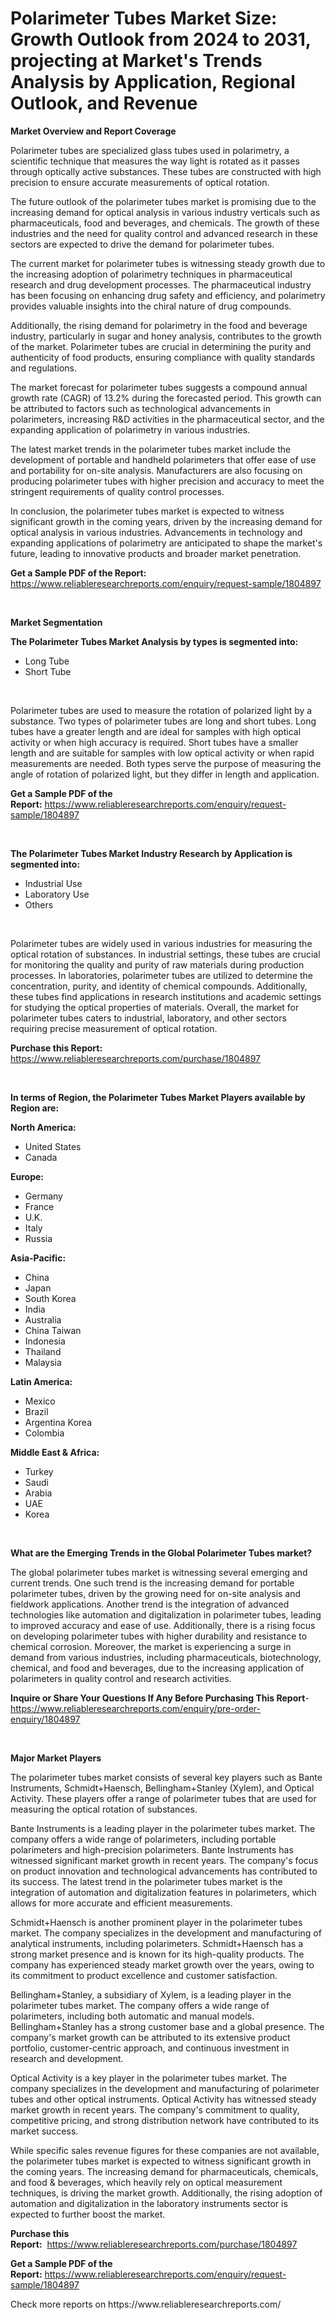 <p><h1>Polarimeter Tubes Market Size: Growth Outlook from 2024 to 2031, projecting at Market's Trends Analysis by Application, Regional Outlook, and Revenue</h1></p><p><strong>Market Overview and Report Coverage</strong></p>
<p><p>Polarimeter tubes are specialized glass tubes used in polarimetry, a scientific technique that measures the way light is rotated as it passes through optically active substances. These tubes are constructed with high precision to ensure accurate measurements of optical rotation.</p><p>The future outlook of the polarimeter tubes market is promising due to the increasing demand for optical analysis in various industry verticals such as pharmaceuticals, food and beverages, and chemicals. The growth of these industries and the need for quality control and advanced research in these sectors are expected to drive the demand for polarimeter tubes.</p><p>The current market for polarimeter tubes is witnessing steady growth due to the increasing adoption of polarimetry techniques in pharmaceutical research and drug development processes. The pharmaceutical industry has been focusing on enhancing drug safety and efficiency, and polarimetry provides valuable insights into the chiral nature of drug compounds.</p><p>Additionally, the rising demand for polarimetry in the food and beverage industry, particularly in sugar and honey analysis, contributes to the growth of the market. Polarimeter tubes are crucial in determining the purity and authenticity of food products, ensuring compliance with quality standards and regulations.</p><p>The market forecast for polarimeter tubes suggests a compound annual growth rate (CAGR) of 13.2% during the forecasted period. This growth can be attributed to factors such as technological advancements in polarimeters, increasing R&D activities in the pharmaceutical sector, and the expanding application of polarimetry in various industries.</p><p>The latest market trends in the polarimeter tubes market include the development of portable and handheld polarimeters that offer ease of use and portability for on-site analysis. Manufacturers are also focusing on producing polarimeter tubes with higher precision and accuracy to meet the stringent requirements of quality control processes.</p><p>In conclusion, the polarimeter tubes market is expected to witness significant growth in the coming years, driven by the increasing demand for optical analysis in various industries. Advancements in technology and expanding applications of polarimetry are anticipated to shape the market's future, leading to innovative products and broader market penetration.</p></p>
<p><strong>Get a Sample PDF of the Report:</strong> <a href="https://www.reliableresearchreports.com/enquiry/request-sample/1804897">https://www.reliableresearchreports.com/enquiry/request-sample/1804897</a></p>
<p>&nbsp;</p>
<p><strong>Market Segmentation</strong></p>
<p><strong>The Polarimeter Tubes Market Analysis by types is segmented into:</strong></p>
<p><ul><li>Long Tube</li><li>Short Tube</li></ul></p>
<p>&nbsp;</p>
<p><p>Polarimeter tubes are used to measure the rotation of polarized light by a substance. Two types of polarimeter tubes are long and short tubes. Long tubes have a greater length and are ideal for samples with high optical activity or when high accuracy is required. Short tubes have a smaller length and are suitable for samples with low optical activity or when rapid measurements are needed. Both types serve the purpose of measuring the angle of rotation of polarized light, but they differ in length and application.</p></p>
<p><strong>Get a Sample PDF of the Report:</strong>&nbsp;<a href="https://www.reliableresearchreports.com/enquiry/request-sample/1804897">https://www.reliableresearchreports.com/enquiry/request-sample/1804897</a></p>
<p>&nbsp;</p>
<p><strong>The Polarimeter Tubes Market Industry Research by Application is segmented into:</strong></p>
<p><ul><li>Industrial Use</li><li>Laboratory Use</li><li>Others</li></ul></p>
<p>&nbsp;</p>
<p><p>Polarimeter tubes are widely used in various industries for measuring the optical rotation of substances. In industrial settings, these tubes are crucial for monitoring the quality and purity of raw materials during production processes. In laboratories, polarimeter tubes are utilized to determine the concentration, purity, and identity of chemical compounds. Additionally, these tubes find applications in research institutions and academic settings for studying the optical properties of materials. Overall, the market for polarimeter tubes caters to industrial, laboratory, and other sectors requiring precise measurement of optical rotation.</p></p>
<p><strong>Purchase this Report:</strong>&nbsp; <a href="https://www.reliableresearchreports.com/purchase/1804897">https://www.reliableresearchreports.com/purchase/1804897</a></p>
<p>&nbsp;</p>
<p><strong>In terms of Region, the Polarimeter Tubes Market Players available by Region are:</strong></p>
<p>
    <p> <strong> North America: </strong>
        <ul>
            <li>United States</li>
            <li>Canada</li>
        </ul>
        </p> 
    <p> <strong> Europe: </strong>
        <ul>
            <li>Germany</li>
            <li>France</li>
            <li>U.K.</li>
            <li>Italy</li>
            <li>Russia</li>
        </ul>
        </p> 
    <p> <strong> Asia-Pacific: </strong>
        <ul>
            <li>China</li>
            <li>Japan</li>
            <li>South Korea</li>
            <li>India</li>
            <li>Australia</li>
            <li>China Taiwan</li>
            <li>Indonesia</li>
            <li>Thailand</li>
            <li>Malaysia</li>
        </ul>
        </p> 
    <p> <strong> Latin America: </strong>
        <ul>
            <li>Mexico</li>
            <li>Brazil</li>
            <li>Argentina Korea</li>
            <li>Colombia</li>
        </ul>
        </p> 
    <p> <strong> Middle East & Africa: </strong>
        <ul>
            <li>Turkey</li>
            <li>Saudi</li>
            <li>Arabia</li>
            <li>UAE</li>
            <li>Korea</li>
        </ul>
    </p>
    </p>
<p>&nbsp;</p>
<p><strong>What are the Emerging Trends in the Global Polarimeter Tubes market?</strong></p>
<p><p>The global polarimeter tubes market is witnessing several emerging and current trends. One such trend is the increasing demand for portable polarimeter tubes, driven by the growing need for on-site analysis and fieldwork applications. Another trend is the integration of advanced technologies like automation and digitalization in polarimeter tubes, leading to improved accuracy and ease of use. Additionally, there is a rising focus on developing polarimeter tubes with higher durability and resistance to chemical corrosion. Moreover, the market is experiencing a surge in demand from various industries, including pharmaceuticals, biotechnology, chemical, and food and beverages, due to the increasing application of polarimeters in quality control and research activities.</p></p>
<p><strong>Inquire or Share Your Questions If Any Before Purchasing This Report</strong>- <a href="https://www.reliableresearchreports.com/enquiry/pre-order-enquiry/1804897">https://www.reliableresearchreports.com/enquiry/pre-order-enquiry/1804897</a></p>
<p>&nbsp;</p>
<p><strong>Major Market Players</strong></p>
<p><p>The polarimeter tubes market consists of several key players such as Bante Instruments, Schmidt+Haensch, Bellingham+Stanley (Xylem), and Optical Activity. These players offer a range of polarimeter tubes that are used for measuring the optical rotation of substances.</p><p>Bante Instruments is a leading player in the polarimeter tubes market. The company offers a wide range of polarimeters, including portable polarimeters and high-precision polarimeters. Bante Instruments has witnessed significant market growth in recent years. The company's focus on product innovation and technological advancements has contributed to its success. The latest trend in the polarimeter tubes market is the integration of automation and digitalization features in polarimeters, which allows for more accurate and efficient measurements.</p><p>Schmidt+Haensch is another prominent player in the polarimeter tubes market. The company specializes in the development and manufacturing of analytical instruments, including polarimeters. Schmidt+Haensch has a strong market presence and is known for its high-quality products. The company has experienced steady market growth over the years, owing to its commitment to product excellence and customer satisfaction.</p><p>Bellingham+Stanley, a subsidiary of Xylem, is a leading player in the polarimeter tubes market. The company offers a wide range of polarimeters, including both automatic and manual models. Bellingham+Stanley has a strong customer base and a global presence. The company's market growth can be attributed to its extensive product portfolio, customer-centric approach, and continuous investment in research and development.</p><p>Optical Activity is a key player in the polarimeter tubes market. The company specializes in the development and manufacturing of polarimeter tubes and other optical instruments. Optical Activity has witnessed steady market growth in recent years. The company's commitment to quality, competitive pricing, and strong distribution network have contributed to its market success.</p><p>While specific sales revenue figures for these companies are not available, the polarimeter tubes market is expected to witness significant growth in the coming years. The increasing demand for pharmaceuticals, chemicals, and food & beverages, which heavily rely on optical measurement techniques, is driving the market growth. Additionally, the rising adoption of automation and digitalization in the laboratory instruments sector is expected to further boost the market.</p></p>
<p><strong>Purchase this Report:</strong>&nbsp;&nbsp;<a href="https://www.reliableresearchreports.com/purchase/1804897">https://www.reliableresearchreports.com/purchase/1804897</a></p>
<p></p>
<p><strong>Get a Sample PDF of the Report:</strong>&nbsp;<a href="https://www.reliableresearchreports.com/enquiry/request-sample/1804897">https://www.reliableresearchreports.com/enquiry/request-sample/1804897</a></p>
<p>Check more reports on https://www.reliableresearchreports.com/</p>
